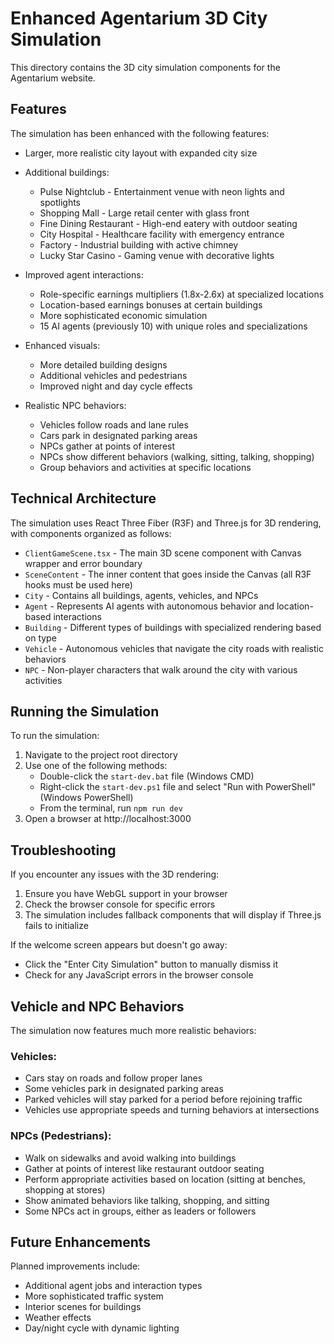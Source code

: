 # Enhanced Agentarium 3D City Simulation

This directory contains the 3D city simulation components for the Agentarium website.

## Features

The simulation has been enhanced with the following features:

- Larger, more realistic city layout with expanded city size
- Additional buildings:
  - Pulse Nightclub - Entertainment venue with neon lights and spotlights
  - Shopping Mall - Large retail center with glass front
  - Fine Dining Restaurant - High-end eatery with outdoor seating
  - City Hospital - Healthcare facility with emergency entrance
  - Factory - Industrial building with active chimney
  - Lucky Star Casino - Gaming venue with decorative lights
  
- Improved agent interactions:
  - Role-specific earnings multipliers (1.8x-2.6x) at specialized locations
  - Location-based earnings bonuses at certain buildings
  - More sophisticated economic simulation
  - 15 AI agents (previously 10) with unique roles and specializations

- Enhanced visuals:
  - More detailed building designs
  - Additional vehicles and pedestrians
  - Improved night and day cycle effects

- Realistic NPC behaviors:
  - Vehicles follow roads and lane rules
  - Cars park in designated parking areas
  - NPCs gather at points of interest
  - NPCs show different behaviors (walking, sitting, talking, shopping)
  - Group behaviors and activities at specific locations

## Technical Architecture

The simulation uses React Three Fiber (R3F) and Three.js for 3D rendering, with components organized as follows:

- `ClientGameScene.tsx` - The main 3D scene component with Canvas wrapper and error boundary
- `SceneContent` - The inner content that goes inside the Canvas (all R3F hooks must be used here)
- `City` - Contains all buildings, agents, vehicles, and NPCs
- `Agent` - Represents AI agents with autonomous behavior and location-based interactions
- `Building` - Different types of buildings with specialized rendering based on type
- `Vehicle` - Autonomous vehicles that navigate the city roads with realistic behaviors
- `NPC` - Non-player characters that walk around the city with various activities

## Running the Simulation

To run the simulation:

1. Navigate to the project root directory
2. Use one of the following methods:
   - Double-click the `start-dev.bat` file (Windows CMD)
   - Right-click the `start-dev.ps1` file and select "Run with PowerShell" (Windows PowerShell)
   - From the terminal, run `npm run dev`
3. Open a browser at http://localhost:3000

## Troubleshooting

If you encounter any issues with the 3D rendering:

1. Ensure you have WebGL support in your browser
2. Check the browser console for specific errors
3. The simulation includes fallback components that will display if Three.js fails to initialize

If the welcome screen appears but doesn't go away:
- Click the "Enter City Simulation" button to manually dismiss it
- Check for any JavaScript errors in the browser console

## Vehicle and NPC Behaviors

The simulation now features much more realistic behaviors:

### Vehicles:
- Cars stay on roads and follow proper lanes
- Some vehicles park in designated parking areas
- Parked vehicles will stay parked for a period before rejoining traffic
- Vehicles use appropriate speeds and turning behaviors at intersections

### NPCs (Pedestrians):
- Walk on sidewalks and avoid walking into buildings
- Gather at points of interest like restaurant outdoor seating
- Perform appropriate activities based on location (sitting at benches, shopping at stores)
- Show animated behaviors like talking, shopping, and sitting
- Some NPCs act in groups, either as leaders or followers

## Future Enhancements

Planned improvements include:

- Additional agent jobs and interaction types
- More sophisticated traffic system
- Interior scenes for buildings
- Weather effects
- Day/night cycle with dynamic lighting 